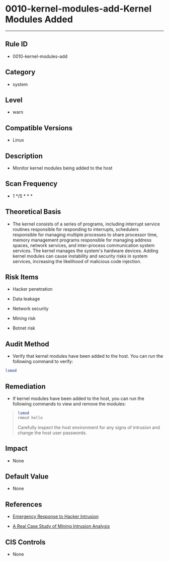 # 0010-kernel-modules-add-Kernel Modules Added
---

## Rule ID

- 0010-kernel-modules-add


## Category

- system


## Level

- warn


## Compatible Versions


- Linux




## Description


- Monitor kernel modules being added to the host



## Scan Frequency
- 1 */5 * * *

## Theoretical Basis


- The kernel consists of a series of programs, including interrupt service routines responsible for responding to interrupts, schedulers responsible for managing multiple processes to share processor time, memory management programs responsible for managing address spaces, network services, and inter-process communication system services. The kernel manages the system's hardware devices. Adding kernel modules can cause instability and security risks in system services, increasing the likelihood of malicious code injection.



## Risk Items


- Hacker penetration

- Data leakage

- Network security

- Mining risk

- Botnet risk



## Audit Method
- Verify that kernel modules have been added to the host. You can run the following command to verify:

```bash
lsmod
```



## Remediation
- If kernel modules have been added to the host, you can run the following commands to view and remove the modules:
> ```bash
> lsmod
> rmmod hello
> ```
> Carefully inspect the host environment for any signs of intrusion and change the host user passwords.



## Impact


- None




## Default Value


- None




## References


- [Emergency Response to Hacker Intrusion](https://www.sohu.com/a/236820450_99899618)

- [A Real Case Study of Mining Intrusion Analysis](https://www.cnblogs.com/zsl-find/articles/11688640.html)



## CIS Controls


- None